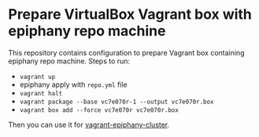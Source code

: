 # Prepare VirtualBox Vagrant box with epiphany repo machine

This repository contains configuration to prepare Vagrant box containing epiphany repo machine. Steps to run: 

 - `vagrant up`
 - epiphany apply with `repo.yml` file
 - `vagrant halt`
 - `vagrant package --base vc7e070r-1 --output vc7e070r.box`
 - `vagrant box add --force vc7e070r vc7e070r.box`
 
Then you can use it for [vagrant-epiphany-cluster](https://github.com/mkyc/vagrant-epiphany-cluster). 